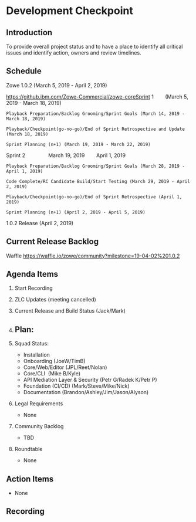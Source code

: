 # Development Checkpoint

Introduction
------------
To provide overall project status and to have a place to identify all critical issues and identify action, owners and review timelines.

Schedule
--------
Zowe 1.0.2 (March 5, 2019 - April 2, 2019)

  https://github.ibm.com/Zowe-Commercial/zowe-coreSprint 1        (March 5, 2019 - March 18, 2019)

    Playback Preparation/Backlog Grooming/Sprint Goals (March 14, 2019 - March 18, 2019)

    Playback/Checkpoint(go-no-go)/End of Sprint Retrospective and Update (March 18, 2019)

    Sprint Planning (n+1) (March 19, 2019 - March 22, 2019)

  Sprint 2                March 19, 2019        April 1, 2019

    Playback Preparation/Backlog Grooming/Sprint Goals (March 28, 2019 - April 1, 2019)

    Code Complete/RC Candidate Build/Start Testing (March 29, 2019 - April 2, 2019)

    Playback/Checkpoint(go-no-go)/End of Sprint Retrospective (April 1, 2019)

    Sprint Planning (n+1) (April 2, 2019 - April 5, 2019)

1.0.2 Release (April 2, 2019)

Current Release Backlog
-----------------------
Waffle https://waffle.io/zowe/community?milestone=19-04-02%201.0.2

Agenda Items
------------
1. Start Recording
2. ZLC Updates (meeting cancelled)
3. Current Release and Build Status (Jack/Mark)
4. Plan:
    -
5. Squad Status:
    - Installation
    - Onboarding (JoeW/TimB)
    - Core/Web/Editor (JPL/Reet/Nolan)
    - Core/CLI  (Mike B/Kyle)
    - API Mediation Layer & Security (Petr G/Radek K/Petr P)
    - Foundation (CI/CD) (Mark/Steve/Mike/Nick)
    - Documentation (Brandon/Ashley/Jim/Jason/Alyson)


6. Legal Requirements
    - None

7. Community Backlog
    - TBD
8. Roundtable
    - None

Action Items
------------
- None


Recording
-------------------------
